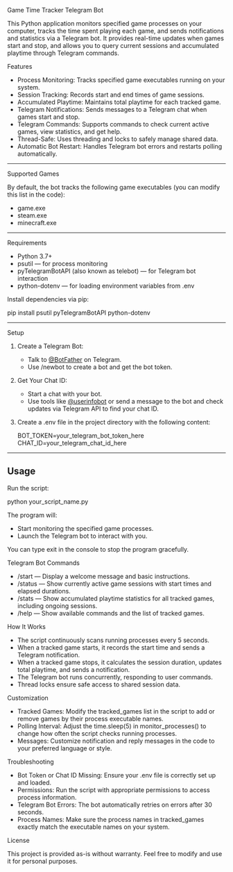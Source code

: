Game Time Tracker Telegram Bot

This Python application monitors specified game processes on your computer, tracks the time spent playing each game, and sends notifications and statistics via a Telegram bot. It provides real-time updates when games start and stop, and allows you to query current sessions and accumulated playtime through Telegram commands.



Features

- Process Monitoring: Tracks specified game executables running on your system.
- Session Tracking: Records start and end times of game sessions.
- Accumulated Playtime: Maintains total playtime for each tracked game.
- Telegram Notifications: Sends messages to a Telegram chat when games start and stop.
- Telegram Commands: Supports commands to check current active games, view statistics, and get help.
- Thread-Safe: Uses threading and locks to safely manage shared data.
- Automatic Bot Restart: Handles Telegram bot errors and restarts polling automatically.

---

Supported Games

By default, the bot tracks the following game executables (you can modify this list in the code):

- game.exe
- steam.exe
- minecraft.exe

---

Requirements

- Python 3.7+
- psutil — for process monitoring
- pyTelegramBotAPI (also known as telebot) — for Telegram bot interaction
- python-dotenv — for loading environment variables from .env

Install dependencies via pip:

pip install psutil pyTelegramBotAPI python-dotenv

---

Setup

1. Create a Telegram Bot:

   - Talk to [@BotFather](https://t.me/BotFather) on Telegram.
   - Use /newbot to create a bot and get the bot token.

2. Get Your Chat ID:

   - Start a chat with your bot.
   - Use tools like [@userinfobot](https://t.me/userinfobot) or send a message to the bot and check updates via Telegram API to find your chat ID.

3. Create a .env file in the project directory with the following content:

   
   BOT_TOKEN=your_telegram_bot_token_here
   CHAT_ID=your_telegram_chat_id_here
   

---

## Usage

Run the script:

python your_script_name.py

The program will:

- Start monitoring the specified game processes.
- Launch the Telegram bot to interact with you.

You can type exit in the console to stop the program gracefully.



Telegram Bot Commands

- /start — Display a welcome message and basic instructions.
- /status — Show currently active game sessions with start times and elapsed durations.
- /stats — Show accumulated playtime statistics for all tracked games, including ongoing sessions.
- /help — Show available commands and the list of tracked games.



How It Works

- The script continuously scans running processes every 5 seconds.
- When a tracked game starts, it records the start time and sends a Telegram notification.
- When a tracked game stops, it calculates the session duration, updates total playtime, and sends a notification.
- The Telegram bot runs concurrently, responding to user commands.
- Thread locks ensure safe access to shared session data.



Customization

- Tracked Games: Modify the tracked_games list in the script to add or remove games by their process executable names.
- Polling Interval: Adjust the time.sleep(5) in monitor_processes() to change how often the script checks running processes.
- Messages: Customize notification and reply messages in the code to your preferred language or style.


Troubleshooting

- Bot Token or Chat ID Missing: Ensure your .env file is correctly set up and loaded.
- Permissions: Run the script with appropriate permissions to access process information.
- Telegram Bot Errors: The bot automatically retries on errors after 30 seconds.
- Process Names: Make sure the process names in tracked_games exactly match the executable names on your system.

 License

This project is provided as-is without warranty. Feel free to modify and use it for personal purposes.
